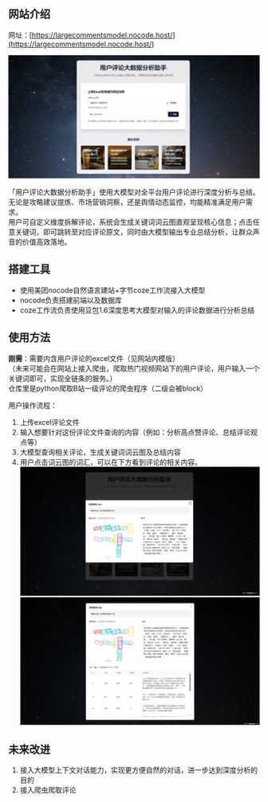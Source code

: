 ## 网站介绍 
网址：[https://largecommentsmodel.nocode.host/](https://largecommentsmodel.nocode.host/)

![网站首页](首页图.PNG)

「用户评论大数据分析助手」使用大模型对全平台用户评论进行深度分析与总结。无论是攻略建议提炼、市场营销洞察，还是舆情动态监控，均能精准满足用户需求。  
用户可自定义维度拆解评论，系统会生成关键词词云图直观呈现核心信息；点击任意关键词，即可跳转至对应评论原文，同时由大模型输出专业总结分析，让群众声音的价值高效落地。


## 搭建工具
- 使用美团nocode自然语言建站+字节coze工作流接入大模型
- nocode负责搭建前端以及数据库
- coze工作流负责使用豆包1.6深度思考大模型对输入的评论数据进行分析总结


## 使用方法
**刚需**：需要内含用户评论的excel文件（见网站内模版）  
（未来可能会在网站上接入爬虫，爬取热门视频网站下的用户评论，用户输入一个关键词即可，实现全链条的服务。）  
仓库里是python爬取B站一级评论的爬虫程序（二级会被block）

用户操作流程：
1. 上传excel评论文件
2. 输入想要针对这份评论文件查询的内容（例如：分析高点赞评论、总结评论观点等）
3. 大模型查询相关评论，生成关键词词云图及总结内容
4. 用户点击词云图的词汇，可以在下方看到评论的相关内容。
![词云图和总结](词云总结图.PNG)
![相关评论](相关评论图.PNG)


## 未来改进
1. 接入大模型上下文对话能力，实现更方便自然的对话，进一步达到深度分析的目的
2. 接入爬虫爬取评论